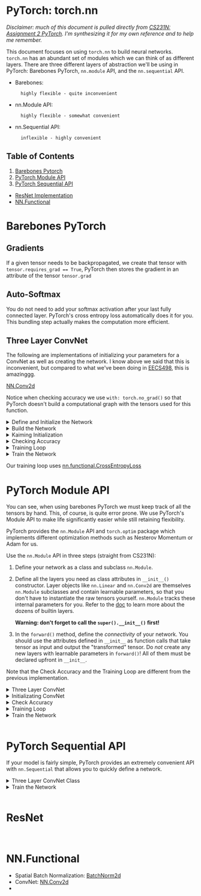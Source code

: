 # PyTorch: torch.nn

*Disclaimer: much of this document is pulled directly from [CS231N: Assignment 2 PyTorch](http://cs231n.stanford.edu/schedule.html). I'm synthesizing it for my own reference and to help me remember.*

This document focuses on using `torch.nn` to build neural networks. `torch.nn` has an abundant set of modules which we can think of as different layers. There are three different layers of abstraction we'll be using in PyTorch: Barebones PyTorch, `nn.module` API, and the `nn.sequential` API. 

- Barebones: 

        highly flexible - quite inconvenient
- nn.Module API: 

        highly flexible - somewhat convenient
- nn.Sequential API: 

        inflexible - highly convenient

## Table of Contents
1. [Barebones Pytorch](#barebones-pytorch)
1. [PyTorch Module API](#pytorch-module-api)
1. [PyTorch Sequential API](#pytorch-sequential-api)
-  [ResNet Implementation](#resnet)
-  [NN.Functional](#nnfunctional)

# Barebones PyTorch
## Gradients
If a given tensor needs to be backpropagated, we create that tensor with `tensor.requires_grad == True`, PyTorch then stores the gradient in an attribute of the tensor `tensor.grad`

## Auto-Softmax
You do not need to add your softmax activation after your last fully connected layer. PyTorch's cross entropy loss automatically does it for you. This bundling step actually makes the computation more efficient.

## Three Layer ConvNet
The following are implementations of initializing your parameters for a ConvNet as well as creating the network. I know above we said that this is inconvenient, but compared to what we've been doing in [EECS498](https://web.eecs.umich.edu/~justincj/teaching/eecs498/FA2019/schedule.html), this is amazinggg. 

[NN.Conv2d](https://pytorch.org/docs/stable/nn.functional.html#torch.nn.functional.conv2d)

Notice when checking accuracy we use `with: torch.no_grad()` so that PyTorch doesn't build a computational graph with the tensors used for this function.

<details close>
<summary>Define and Initialize the Network</summary>

```python
def initialize_three_layer_conv_part2(dtype=torch.float, device='cpu'):
    '''
    Initializes weights for the three_layer_convnet for part II
    Inputs:
    - dtype: A torch data type object; all computations will be performed using
        this datatype. float is faster but less accurate, so you should use
        double for numeric gradient checking.
        - device: device to use for computation. 'cpu' or 'cuda'
    '''
    # Input/Output dimenssions
    C, H, W = 3, 32, 32
    num_classes = 10

    # Hidden layer channel and kernel sizes
    channel_1 = 32
    channel_2 = 16
    kernel_size_1 = 5
    kernel_size_2 = 3

    # Initialize the weights
    conv_w1 = None
    conv_b1 = None
    conv_w2 = None
    conv_b2 = None
    fc_w = None
    fc_b = None

    ##############################################################################
    # TODO: Define and initialize the parameters of a three-layer ConvNet           
    # using nn.init.kaiming_normal_. You should initialize your bias vectors    
    # using the zero_weight function.                         
    # You are given all the necessary variables above for initializing weights. 
    ##############################################################################
    conv_w1 = nn.init.kaiming_normal_( torch.empty(channel_1, C, kernel_size_1, kernel_size_1, dtype=dtype, device=device) )
    conv_w1.requires_grad=True
    conv_b1 = nn.init.zeros_( torch.empty(channel_1, dtype=dtype, device=device) )
    conv_b1.requires_grad=True
    conv_w2 = nn.init.kaiming_normal_( torch.empty(channel_2, channel_1, kernel_size_2, kernel_size_2, dtype=dtype, device=device) )
    conv_w2.requires_grad=True
    conv_b2 = nn.init.zeros_( torch.empty(channel_2, dtype=dtype, device=device) )
    conv_b2.requires_grad=True
    fc_w = nn.init.kaiming_normal_( torch.empty(num_classes, H*W*channel_2, dtype=dtype, device=device) )
    fc_w.requires_grad=True
    fc_b = nn.init.zeros_( torch.empty(num_classes, dtype=dtype, device=device) )
    fc_b.requires_grad=True
    ##############################################################################
    #                                 END OF YOUR CODE                            
    ##############################################################################
    return [conv_w1, conv_b1, conv_w2, conv_b2, fc_w, fc_b]
```
</details>




<details close>
<summary>Build the Network</summary>

```python
def three_layer_convnet(x, params):
    """
    Performs the forward pass of a three-layer convolutional network with the
    architecture defined above.

    Inputs:
    - x: A PyTorch Tensor of shape (N, C, H, W) giving a minibatch of images
    - params: A list of PyTorch Tensors giving the weights and biases for the
        network; should contain the following:
        - conv_w1: PyTorch Tensor of shape (channel_1, C, KH1, KW1) giving weights
        for the first convolutional layer
        - conv_b1: PyTorch Tensor of shape (channel_1,) giving biases for the first
        convolutional layer
        - conv_w2: PyTorch Tensor of shape (channel_2, channel_1, KH2, KW2) giving
        weights for the second convolutional layer
        - conv_b2: PyTorch Tensor of shape (channel_2,) giving biases for the second
        convolutional layer
        - fc_w: PyTorch Tensor giving weights for the fully-connected layer. Can you
        figure out what the shape should be?
        - fc_b: PyTorch Tensor giving biases for the fully-connected layer. Can you
        figure out what the shape should be?

    Returns:
    - scores: PyTorch Tensor of shape (N, C) giving classification scores for x
    """
    conv_w1, conv_b1, conv_w2, conv_b2, fc_w, fc_b = params
    scores = None
    ##############################################################################
    # TODO: Implement the forward pass for the three-layer ConvNet.              
    # The network have the following architecture:                               
    # 1. Conv layer (with bias) with 32 5x5 filters, with zero-padding of 2     
    #   2. ReLU                                                                  
    # 3. Conv layer (with bias) with 16 3x3 filters, with zero-padding of 1     
    # 4. ReLU                                                                   
    # 5. Fully-connected layer (with bias) to compute scores for 10 classes    
    # Hint: F.linear, F.conv2d, F.relu, flatten (implemented above)                                   
    ##############################################################################
    h1 = F.conv2d(input=x, weight=conv_w1, bias=conv_b1, padding=2)
    h1 = F.relu(h1)
    h2 = F.conv2d(input=h1, weight=conv_w2, bias=conv_b2, padding=1)
    h2 = F.relu(h2)
    h2_flat = flatten(h2)
    scores = F.linear(input=h2_flat, weight=fc_w, bias=fc_b)
    ##############################################################################
    #                                 END OF YOUR CODE                             
    ##############################################################################
    return scores
```
</details>




<details closed>
<summary>Kaiming Initialization</summary>

```python
nn.init.kaiming_normal_(torch.empty(3, 5, dtype=to_float, device='cuda'))

nn.init.zeros_(torch.empty(3 ,5, dtype=to_float, device='cuda'))
```
</details>




<details closed>
<summary>Checking Accuracy</summary>

```python
def check_accuracy_part2(loader, model_fn, params):
    """
    Check the accuracy of a classification model.

    Inputs:
    - loader: A DataLoader for the data split we want to check
    - model_fn: A function that performs the forward pass of the model,
    with the signature scores = model_fn(x, params)
    - params: List of PyTorch Tensors giving parameters of the model

    Returns: Nothing, but prints the accuracy of the model
    """
    split = 'val' if loader.dataset.train else 'test'
    print('Checking accuracy on the %s set' % split)
    num_correct, num_samples = 0, 0
    with torch.no_grad():
    for x, y in loader:
        x = x.to(device='cuda', dtype=to_float)  # move to device, e.g. GPU
        y = y.to(device='cuda', dtype=to_long)
        scores = model_fn(x, params)
        _, preds = scores.max(1)
        num_correct += (preds == y).sum()
        num_samples += preds.size(0)
    acc = float(num_correct) / num_samples
    print('Got %d / %d correct (%.2f%%)' % (num_correct, num_samples, 100 * acc))
    return acc
```
</details>



<details closed>
<summary>Training Loop</summary>

```python
def train_part2(model_fn, params, learning_rate):
    """
    Train a model on CIFAR-10.

    Inputs:
    - model_fn: A Python function that performs the forward pass of the model.
    It should have the signature scores = model_fn(x, params) where x is a
    PyTorch Tensor of image data, params is a list of PyTorch Tensors giving
    model weights, and scores is a PyTorch Tensor of shape (N, C) giving
    scores for the elements in x.
    - params: List of PyTorch Tensors giving weights for the model
    - learning_rate: Python scalar giving the learning rate to use for SGD

    Returns: Nothing
    """
    for t, (x, y) in enumerate(loader_train):
    # Move the data to the proper device (GPU or CPU)
    x = x.to(device='cuda', dtype=to_float)
    y = y.to(device='cuda', dtype=to_long)

    # Forward pass: compute scores and loss
    scores = model_fn(x, params)
    loss = F.cross_entropy(scores, y)

    # Backward pass: PyTorch figures out which Tensors in the computational
    # graph has requires_grad=True and uses backpropagation to compute the
    # gradient of the loss with respect to these Tensors, and stores the
    # gradients in the .grad attribute of each Tensor.
    loss.backward()

    # Update parameters. We don't want to backpropagate through the
    # parameter updates, so we scope the updates under a torch.no_grad()
    # context manager to prevent a computational graph from being built.
    with torch.no_grad():
        for w in params:
        if w.requires_grad:
            w -= learning_rate * w.grad

            # Manually zero the gradients after running the backward pass
            w.grad.zero_()

    if t % 100 == 0 or t == len(loader_train)-1:
        print('Iteration %d, loss = %.4f' % (t, loss.item()))
        acc = check_accuracy_part2(loader_val, model_fn, params)
    return acc
```
</details>

<details closed>
<summary> Train the Network </summary>

```python

reset_seed(0)
learning_rate = 3e-3
# YOUR_TURN: Impelement the initialize_three_layer_conv_part2 function
params = initialize_three_layer_conv_part2(dtype=to_float, device='cuda')
acc_hist_part2 = train_part2(three_layer_convnet, params, learning_rate)
```
</details>

Our training loop uses [nn.functional.CrossEntropyLoss](https://pytorch.org/docs/stable/generated/torch.nn.CrossEntropyLoss.html#torch.nn.CrossEntropyLoss)


# PyTorch Module API
You can see, when using barebones PyTorch we must keep track of all the tensors by hand. This, of course, is quite error prone. We use PyTorch's Module API to make life significantly easier while still retaining flexibility. 

PyTorch provides the `nn.Module` API and `torch.optim` package which implements different optimization methods such as Nesterov Momentum or Adam for us. 

Use the `nn.Module` API in three steps (straight from CS231N): 

1. Define your network as a class and subclass `nn.Module`.

2. Define all the layers you need as class attributes in `__init__()` constructor. Layer objects like `nn.Linear` and `nn.Conv2d` are themselves `nn.Module` subclasses and contain learnable parameters, so that you don't have to instantiate the raw tensors yourself. `nn.Module` tracks these internal parameters for you. Refer to the [doc](http://pytorch.org/docs/master/nn.html) to learn more about the dozens of builtin layers. 

    **Warning: don't forget to call the `super().__init__()` first!**

3. In the `forward()` method, define the *connectivity* of your network. You should use the attributes defined in `__init__` as function calls that take tensor as input and output the "transformed" tensor. Do *not* create any new layers with learnable parameters in `forward()`! All of them must be declared upfront in `__init__`. 

Note that the Check Accuracy and the Training Loop are different from the previous implementation. 

<details closed>
<summary> Three Layer ConvNet </summary>

```python
class ThreeLayerConvNet(nn.Module):

def __init__(self, in_channel, channel_1, channel_2, num_classes, device='cpu', dtype=torch.float):
    super().__init__()
    ############################################################################
    # TODO: Set up the layers you need for a three-layer ConvNet with the       
    # architecture defined below. You should initialize the weight  of the
    # model using Kaiming normal initialization, and zero out the bias vectors.     
    #                                       
    # The network architecture should be the same as in Part II:          
    #   1. Convolutional layer with channel_1 5x5 filters with zero-padding of 2  
    #   2. ReLU                                   
    #   3. Convolutional layer with channel_2 3x3 filters with zero-padding of 1
    #   4. ReLU                                   
    #   5. Fully-connected layer to num_classes classes               
    #                                       
    # We assume that the size of the input of this network is `H = W = 32`, and   
    # there is no pooling; this information is required when computing the number  
    # of input channels in the last fully-connected layer.              
    #                                         
    # HINT: nn.Conv2d, nn.init.kaiming_normal_, nn.init.zeros_            
    ############################################################################
    self.conv1 = nn.Conv2d(in_channels=in_channel, 
                            out_channels=channel_1, 
                            kernel_size=5, 
                            padding=2, 
                            device=device, dtype=dtype)
    self.conv2 = nn.Conv2d(in_channels=channel_1, 
                            out_channels=channel_2, 
                            kernel_size=3, 
                            padding=1, 
                            bias=True, 
                            device=device, dtype=dtype)
    self.fc3 = nn.Linear(in_features=channel_2*32*32, 
                            out_features=num_classes, 
                            device=device, dtype=dtype)
    ############################################################################
    #                           END OF YOUR CODE                            
    ############################################################################

def forward(self, x):
    scores = None
    ############################################################################
    # TODO: Implement the forward function for a 3-layer ConvNet. you      
    # should use the layers you defined in __init__ and specify the       
    # connectivity of those layers in forward()   
    # Hint: flatten (implemented at the start of part II)                          
    ############################################################################
    h1 = F.relu(self.conv1(x))
    h2 = F.relu(self.conv2(h1))
    scores = self.fc3(flatten(h2))
    ############################################################################
    #                            END OF YOUR CODE                          
    ############################################################################
    return scores
```
</details>

<details closed>
<summary> Initializating ConvNet</summary>

```python

def initialize_three_layer_conv_part3():
    '''
    Instantiates a ThreeLayerConvNet model and a corresponding optimizer for part III
    '''

    # Parameters for ThreeLayerConvNet
    C = 3
    num_classes = 10

    channel_1 = 32
    channel_2 = 16

    # Parameters for optimizer
    learning_rate = 3e-3
    weight_decay = 1e-4

    model = None
    optimizer = None
    ##############################################################################
    # TODO: Instantiate ThreeLayerConvNet model and a corresponding optimizer.     
    # Use the above mentioned variables for setting the parameters.                
    # You should train the model using stochastic gradient descent without       
    # momentum, with L2 weight decay of 1e-4.                    
    ##############################################################################
    model = ThreeLayerConvNet(C, channel_1, channel_2, num_classes, device='cuda')

    optimizer = optim.SGD(model.parameters(), lr=learning_rate, weight_decay=weight_decay)
    ##############################################################################
    #                                 END OF YOUR CODE                            
    ##############################################################################
    return model, optimizer
```
</details>

<details closed>
<summary> Check Accuracy </summary>

```python

def check_accuracy_part34(loader, model):
  if loader.dataset.train:
    print('Checking accuracy on validation set')
  else:
    print('Checking accuracy on test set')   
  num_correct = 0
  num_samples = 0
  model.eval()  # set model to evaluation mode
  with torch.no_grad():
    for x, y in loader:
      x = x.to(device='cuda', dtype=to_float)  # move to device, e.g. GPU
      y = y.to(device='cuda', dtype=to_long)
      scores = model(x)
      _, preds = scores.max(1)
      num_correct += (preds == y).sum()
      num_samples += preds.size(0)
    acc = float(num_correct) / num_samples
    print('Got %d / %d correct (%.2f)' % (num_correct, num_samples, 100 * acc))
  return acc
```

</details>

<details closed>
<summary> Training Loop </summary>

```python

def adjust_learning_rate(optimizer, lrd, epoch, schedule):
    """
    Multiply lrd to the learning rate if epoch is in schedule

    Inputs:
    - optimizer: An Optimizer object we will use to train the model
    - lrd: learning rate decay; a factor multiplied at scheduled epochs
    - epochs: the current epoch number
    - schedule: the list of epochs that requires learning rate update

    Returns: Nothing, but learning rate might be updated
    """
    if epoch in schedule:
    for param_group in optimizer.param_groups:
        print('lr decay from {} to {}'.format(param_group['lr'], param_group['lr'] * lrd))
        param_group['lr'] *= lrd

def train_part345(model, optimizer, epochs=1, learning_rate_decay=.1, schedule=[], verbose=True):
  """
  Train a model on CIFAR-10 using the PyTorch Module API.
  
  Inputs:
  - model: A PyTorch Module giving the model to train.
  - optimizer: An Optimizer object we will use to train the model
  - epochs: (Optional) A Python integer giving the number of epochs to train for
  
  Returns: Nothing, but prints model accuracies during training.
  """
  model = model.to(device='cuda')  # move the model parameters to CPU/GPU
  num_iters = epochs * len(loader_train)
  print_every = 100
  if verbose:
    num_prints = num_iters // print_every + 1
  else:
    num_prints = epochs
  acc_history = torch.zeros(num_prints, dtype=to_float)
  iter_history = torch.zeros(num_prints, dtype=to_long)
  for e in range(epochs):
    
    adjust_learning_rate(optimizer, learning_rate_decay, e, schedule)
    
    for t, (x, y) in enumerate(loader_train):
      model.train()  # put model to training mode
      x = x.to(device='cuda', dtype=to_float)  # move to device, e.g. GPU
      y = y.to(device='cuda', dtype=to_long)

      scores = model(x)
      loss = F.cross_entropy(scores, y)

      # Zero out all of the gradients for the variables which the optimizer
      # will update.
      optimizer.zero_grad()

      # This is the backwards pass: compute the gradient of the loss with
      # respect to each  parameter of the model.
      loss.backward()

      # Actually update the parameters of the model using the gradients
      # computed by the backwards pass.
      optimizer.step()

      tt = t + e * len(loader_train)

      if verbose and (tt % print_every == 0 or (e == epochs-1 and t == len(loader_train)-1)):
        print('Epoch %d, Iteration %d, loss = %.4f' % (e, tt, loss.item()))
        acc = check_accuracy_part34(loader_val, model)
        acc_history[tt // print_every] = acc
        iter_history[tt // print_every] = tt
        print()
      elif not verbose and (t == len(loader_train)-1):
        print('Epoch %d, Iteration %d, loss = %.4f' % (e, tt, loss.item()))
        acc = check_accuracy_part34(loader_val, model)
        acc_history[e] = acc
        iter_history[e] = tt
        print()
  return acc_history, iter_history
```
</details>




<details closed>
<summary> Train the Network </summary>

```python 
reset_seed(0)
# YOUR_TURN: Impelement initialize_three_layer_conv_part3
model, optimizer = initialize_three_layer_conv_part3()
acc_hist_part3, _ = train_part345(model, optimizer)
```
</details>
&nbsp;



# PyTorch Sequential API
If your model is fairly simple, PyTorch provides an extremely convenient API with `nn.Sequential` that allows you to quickly define a network. 

<details closed>
<summary> Three Layer ConvNet Class </summary>

```python
class Flatten(nn.Module):
  def forward(self, x):
    return flatten(x)


def initialize_three_layer_conv_part4():
  '''
  Instantiates a ThreeLayerConvNet model and a corresponding optimizer for part IV
  '''
  # Input/Output dimenssions
  C, H, W = 3, 32, 32
  num_classes = 10

  # Hidden layer channel and kernel sizes
  channel_1 = 32
  channel_2 = 16
  kernel_size_1 = 5
  pad_size_1 = 2
  kernel_size_2 = 3
  pad_size_2 = 1

  # Parameters for optimizer
  learning_rate = 1e-2
  weight_decay = 1e-4
  momentum = 0.5

  model = None
  optimizer = None
  ##################################################################################
  # TODO: Rewrite the 3-layer ConvNet with bias from Part III with Sequential API and 
  # a corresponding optimizer.
  # You don't have to re-initialize your weight matrices and bias vectors.  
  # Here you should use `nn.Sequential` to define a three-layer ConvNet with:
  #   1. Convolutional layer (with bias) with 32 5x5 filters, with zero-padding of 2 
  #   2. ReLU                                      
  #   3. Convolutional layer (with bias) with 16 3x3 filters, with zero-padding of 1 
  #   4. ReLU                                      
  #   5. Fully-connected layer (with bias) to compute scores for 10 classes        
  #                                            
  # You should optimize your model using stochastic gradient descent with Nesterov   
  # momentum 0.5, with L2 weight decay of 1e-4 as given in the variables above.   
  # Hint: nn.Sequential, Flatten (implemented at the start of Part IV)   
  ####################################################################################
  model  = nn.Sequential(OrderedDict([
    ('conv1', nn.Conv2d(C, channel_1, kernel_size=5, padding=2)), 
    ('relu1', nn.ReLU()), 
    ('conv2', nn.Conv2d(channel_1, channel_2, kernel_size=3, padding=1)), 
    ('relu2', nn.ReLU()), 
    ('flatten', Flatten()), 
    ('fc3', nn.Linear(channel_2*H*W, num_classes)), 
  ]))

  optimizer = optim.SGD(model.parameters(), lr=learning_rate, 
                        weight_decay=weight_decay, 
                        momentum=momentum, nesterov=True)
  ################################################################################
  #                                 END OF YOUR CODE                             
  ################################################################################
  return model, optimizer
```
</details>



<details closed>
<summary> Train the Network </summary>

```python
reset_seed(0)

# YOUR_TURN: Impelement initialize_three_layer_conv_part4
model, optimizer = initialize_three_layer_conv_part4()
print('Architecture:')
print(model) # printing `nn.Module` shows the architecture of the module.

acc_hist_part4, _ = train_part345(model, optimizer)
```
</details>
&nbsp;

# ResNet
&nbsp;

# NN.Functional
 - Spatial Batch Normalization: [BatchNorm2d](https://pytorch.org/docs/stable/generated/torch.nn.BatchNorm2d.html#torch.nn.BatchNorm2d)
 - ConvNet: [NN.Conv2d](https://pytorch.org/docs/stable/nn.functional.html#torch.nn.functional.conv2d)
 - 